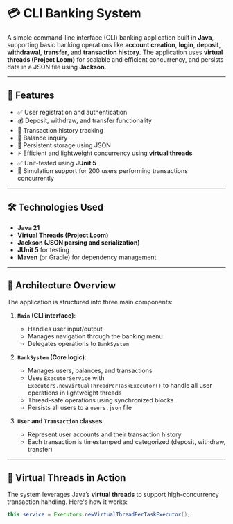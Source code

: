 # 💳 CLI Banking System

A simple command-line interface (CLI) banking application built in **Java**, supporting basic banking operations like **account creation**, **login**, **deposit**, **withdrawal**, **transfer**, and **transaction history**. The application uses **virtual threads (Project Loom)** for scalable and efficient concurrency, and persists data in a JSON file using **Jackson**.

---

## 🚀 Features

- ✅ User registration and authentication
- 💰 Deposit, withdraw, and transfer functionality
- 🧾 Transaction history tracking
- 🏦 Balance inquiry
- 💾 Persistent storage using JSON
- ⚡ Efficient and lightweight concurrency using **virtual threads**
- ✅ Unit-tested using **JUnit 5**
- 👥 Simulation support for 200 users performing transactions concurrently

---

## 🛠️ Technologies Used

- **Java 21**
- **Virtual Threads (Project Loom)**
- **Jackson (JSON parsing and serialization)**
- **JUnit 5** for testing
- **Maven** (or Gradle) for dependency management

---

## 🧠 Architecture Overview

The application is structured into three main components:

1. **`Main` (CLI interface)**:

   - Handles user input/output
   - Manages navigation through the banking menu
   - Delegates operations to `BankSystem`

2. **`BankSystem` (Core logic)**:

   - Manages users, balances, and transactions
   - Uses `ExecutorService` with `Executors.newVirtualThreadPerTaskExecutor()` to handle all user operations in lightweight threads
   - Thread-safe operations using synchronized blocks
   - Persists all users to a `users.json` file

3. **`User` and `Transaction` classes**:
   - Represent user accounts and their transaction history
   - Each transaction is timestamped and categorized (deposit, withdraw, transfer)

---

## 🧵 Virtual Threads in Action

The system leverages Java’s **virtual threads** to support high-concurrency transaction handling. Here's how it works:

```java
this.service = Executors.newVirtualThreadPerTaskExecutor();
```
